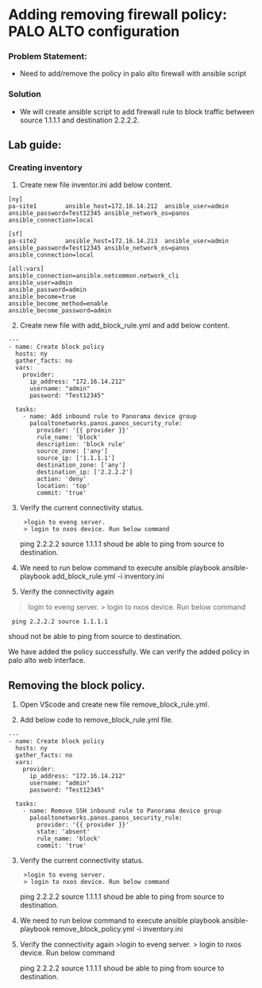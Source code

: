 # Adding removing firewall policy: PALO ALTO configuration

### Problem Statement:
* Need to add/remove the policy in palo alto firewall with ansible script

### Solution
* We will create ansible script to add firewall rule to block traffic between source 1.1.1.1 and destination 2.2.2.2.

## Lab guide:
### Creating inventory
1. Create new file inventor.ini add below content.

```inventory
[ny]
pa-site1        ansible_host=172.16.14.212  ansible_user=admin  ansible_password=Test12345 ansible_network_os=panos ansible_connection=local

[sf]
pa-site2        ansible_host=172.16.14.213  ansible_user=admin  ansible_password=Test12345 ansible_network_os=panos ansible_connection=local

[all:vars]
ansible_connection=ansible.netcommon.network_cli
ansible_user=admin
ansible_password=admin
ansible_become=true
ansible_become_method=enable
ansible_become_password=admin
```

2. Create new file with add_block_rule.yml and add below content.
```ansible
---
- name: Create block policy
  hosts: ny
  gather_facts: no
  vars:
    provider:
      ip_address: "172.16.14.212"
      username: "admin"
      password: "Test12345"

  tasks:
    - name: Add inbound rule to Panorama device group
      paloaltonetworks.panos.panos_security_rule:
        provider: '{{ provider }}'
        rule_name: 'block'
        description: 'block rule'
        source_zone: ['any']
        source_ip: ['1.1.1.1']
        destination_zone: ['any']
        destination_ip: ['2.2.2.2']
        action: 'deny'
        location: 'top'
        commit: 'true'
```
3. Verify the current connectivity status.

        >login to eveng server.
        > login to nxos device. Run below command

     ping 2.2.2.2 source 1.1.1.1
 shoud be able to ping from source to destination.

4. We need to run below command to execute ansible playbook
ansible-playbook add_block_rule.yml -i inventory.ini

5. Verify the connectivity again
  >login to eveng server.
        > login to nxos device. Run below command

     ping 2.2.2.2 source 1.1.1.1
shoud not be able to ping from source to destination.

We have added the policy successfully. We can verify the added policy in palo alto web interface.

## Removing the block policy.

1. Open VScode and create new file remove_block_rule.yml.

2. Add below code to remove_block_rule.yml file.

```ansible
---
- name: Create block policy
  hosts: ny
  gather_facts: no
  vars:
    provider:
      ip_address: "172.16.14.212"
      username: "admin"
      password: "Test12345"

  tasks:
    - name: Remove SSH inbound rule to Panorama device group
      paloaltonetworks.panos.panos_security_rule:
        provider: '{{ provider }}'
        state: 'absent'
        rule_name: 'block'
        commit: 'true'

```
3. Verify the current connectivity status.

        >login to eveng server.
        > login to nxos device. Run below command

     ping 2.2.2.2 source 1.1.1.1
 shoud be able to ping from source to destination.

 4. We need to run below command to execute ansible playbook
ansible-playbook remove_block_policy.yml -i inventory.ini

5. Verify the connectivity again
        >login to eveng server.
        > login to nxos device. Run below command

     ping 2.2.2.2 source 1.1.1.1
shoud be able to ping from source to destination.
